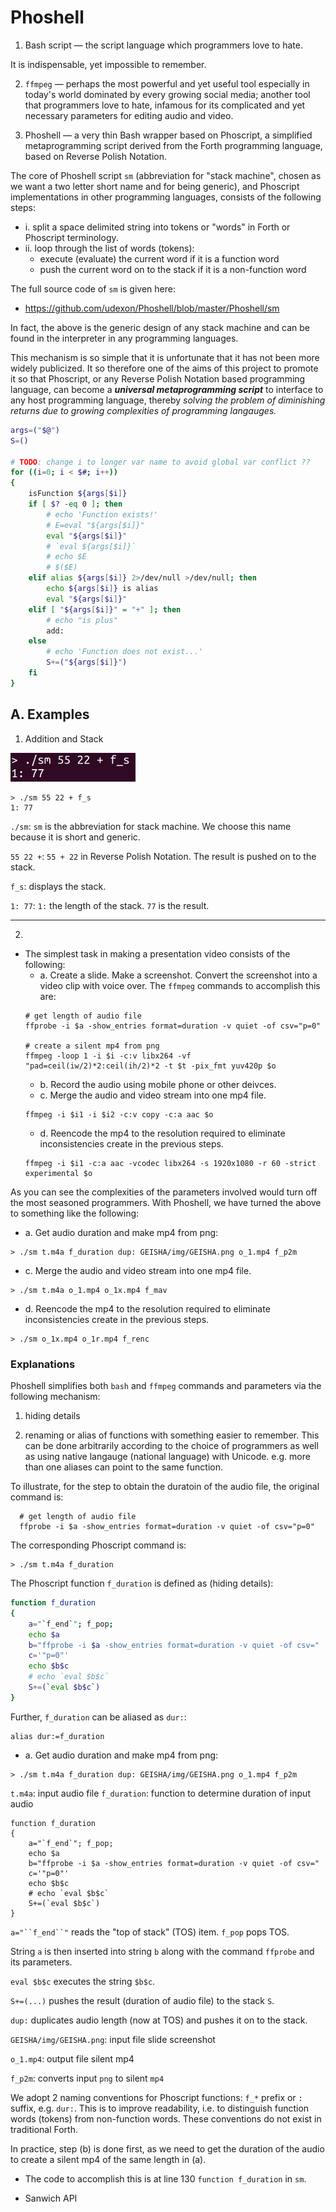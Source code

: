 # Phoshell

1. Bash script &mdash; the script language which programmers love to hate.

It is indispensable, yet impossible to remember.

2. `ffmpeg` &mdash; perhaps the most powerful and yet useful tool especially in today's world dominated by every growing social media; another tool that programmers love to hate, infamous for its complicated and yet necessary parameters for editing audio and video.

3. Phoshell &mdash; a very thin Bash wrapper based on Phoscript, a simplified metaprogramming script derived from the Forth programming language, based on Reverse Polish Notation.

The core of Phoshell script `sm` (abbreviation for "stack machine", chosen as we want a two letter short name and for being generic), and Phoscript implementations in other programming languages, consists of the following steps:

- i. split a space delimited string into tokens or "words" in Forth or Phoscript terminology.
- ii. loop through the list of words (tokens):
  - execute (evaluate) the current word if it is a function word
  - push the current word on to the stack if it is a non-function word

The full source code of `sm` is given here:
- https://github.com/udexon/Phoshell/blob/master/Phoshell/sm

In fact, the above is the generic design of any stack machine and can be found in the interpreter in any programming languages.

This mechanism is so simple that it is unfortunate that it has not been more widely publicized. It so therefore one of the aims of this project to promote it so that Phoscript, or any Reverse Polish Notation based programming language, can become a ___universal metaprogramming script___ to interface to any host programming language, thereby _solving the problem of diminishing returns due to growing complexities of programming langauges._

```bash
args=("$@")
S=()

# TODO: change i to longer var name to avoid global var conflict ??
for ((i=0; i < $#; i++))
{
    isFunction ${args[$i]}
    if [ $? -eq 0 ]; then
        # echo 'Function exists!'
        # E=eval "${args[$i]}"
        eval "${args[$i]}"
        # `eval ${args[$i]}`
        # echo $E
        # $($E)
    elif alias ${args[$i]} 2>/dev/null >/dev/null; then 
        echo ${args[$i]} is alias
        eval "${args[$i]}"
    elif [ "${args[$i]}" = "+" ]; then
        # echo "is plus"
        add:
    else
        # echo 'Function does not exist...'
        S+=("${args[$i]}")    
    fi
}

```
## A. Examples

1. Addition and Stack
<img src="https://github.com/udexon/Phoshell/blob/master/Phoshell/img/add_55_22.png" width=200>

```
> ./sm 55 22 + f_s
1: 77 
```
`./sm`: `sm` is the abbreviation for stack machine. We choose this name because it is short and generic.

`55 22 +`: `55 + 22` in Reverse Polish Notation. The result is pushed on to the stack.

`f_s`: displays the stack.

`1: 77`: `1:` the length of the stack. `77` is the result.

<hr>

2. 

- The simplest task in making a presentation video consists of the following:
  - a. Create a slide. Make a screenshot. Convert the screenshot into a video clip with voice over. The `ffmpeg` commands to accomplish this are:
  ```
  # get length of audio file
  ffprobe -i $a -show_entries format=duration -v quiet -of csv="p=0"   
  
  # create a silent mp4 from png
  ffmpeg -loop 1 -i $i -c:v libx264 -vf "pad=ceil(iw/2)*2:ceil(ih/2)*2 -t $t -pix_fmt yuv420p $o
  ```
  - b. Record the audio using mobile phone or other deivces.
  - c. Merge the audio and video stream into one mp4 file.
  ```
  ffmpeg -i $i1 -i $i2 -c:v copy -c:a aac $o
  ```
  - d. Reencode the mp4 to the resolution required to eliminate inconsistencies create in the previous steps.
  ```
  ffmpeg -i $i1 -c:a aac -vcodec libx264 -s 1920x1080 -r 60 -strict experimental $o
  ```

As you can see the complexities of the parameters involved would turn off the most seasoned programmers. With Phoshell, we have turned the above to something like the following:

- a. Get audio duration and make mp4 from png:
```
> ./sm t.m4a f_duration dup: GEISHA/img/GEISHA.png o_1.mp4 f_p2m
```
- c. Merge the audio and video stream into one mp4 file.
```
> ./sm t.m4a o_1.mp4 o_1x.mp4 f_mav
```
- d. Reencode the mp4 to the resolution required to eliminate inconsistencies create in the previous steps.
```
> ./sm o_1x.mp4 o_1r.mp4 f_renc
```

### Explanations

Phoshell simplifies both `bash` and `ffmpeg` commands and parameters via the following mechanism:

1. hiding details

2. renaming or alias of functions with something easier to remember. This can be done arbitrarily according to the choice of programmers as well as using native langauge (national language) with Unicode. e.g. more than one aliases can point to the same function.

To illustrate, for the step to obtain the duratoin of the audio file, the original command is:
```
  # get length of audio file
  ffprobe -i $a -show_entries format=duration -v quiet -of csv="p=0"   
```

The corresponding Phoscript command is:
```
> ./sm t.m4a f_duration
```

The Phoscript function `f_duration` is defined as (hiding details):
```bash
function f_duration
{
    a="`f_end`"; f_pop;
    echo $a
    b="ffprobe -i $a -show_entries format=duration -v quiet -of csv="
    c='"p=0"'
    echo $b$c
    # echo `eval $b$c`
    S+=(`eval $b$c`)
}
```

Further, `f_duration` can be aliased as `dur:`:
```
alias dur:=f_duration
```

- a. Get audio duration and make mp4 from png:
```
> ./sm t.m4a f_duration dup: GEISHA/img/GEISHA.png o_1.mp4 f_p2m
```

`t.m4a`: input audio file
`f_duration`: function to determine duration of input audio

```
function f_duration
{
    a="`f_end`"; f_pop;
    echo $a
    b="ffprobe -i $a -show_entries format=duration -v quiet -of csv="
    c='"p=0"'
    echo $b$c
    # echo `eval $b$c`
    S+=(`eval $b$c`)
}
```
`a="``f_end``"` reads the "top of stack" (TOS) item. `f_pop` pops TOS.

String `a` is then inserted into string `b` along with the command `ffprobe` and its parameters.

`eval $b$c` executes the string `$b$c`. 

`S+=(...)` pushes the result (duration of audio file) to the stack `S`. 

`dup:` duplicates audio length (now at TOS) and pushes it on to the stack.

`GEISHA/img/GEISHA.png`: input file slide screenshot 

`o_1.mp4`: output file silent mp4

`f_p2m`: converts input `png` to silent `mp4`

We adopt 2 naming conventions for Phoscript functions: `f_*` prefix or `:` suffix, e.g. `dur:`. This is to improve readability, i.e. to distinguish function words (tokens) from non-function words. These conventions do not exist in traditional Forth.

In practice, step (b) is done first, as we need to get the duration of the audio to create a silent mp4 of the same length in (a).
  - The code to accomplish this is at line 130 `function f_duration` in `sm`.
  
- Sanwich API
